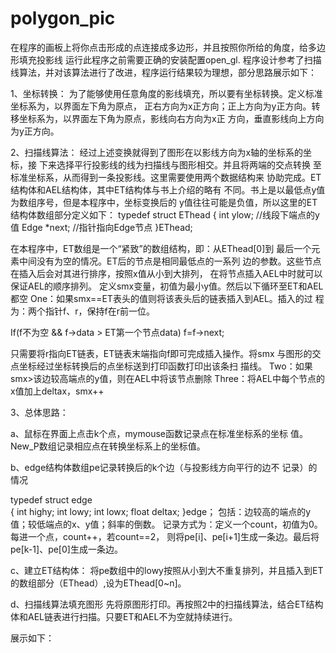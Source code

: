 # polygon_pic
在程序的画板上将你点击形成的点连接成多边形，并且按照你所给的角度，给多边形填充投影线
运行此程序之前需要正确的安装配置open_gl. 
程序设计参考了扫描线算法，并对该算法进行了改进，程序运行结果较为理想，部分思路展示如下：

1、坐标转换：
为了能够使用任意角度的影线填充，所以要有坐标转换。定义标准坐标系为，以界面左下角为原点，
正右方向为x正方向；正上方向为y正方向。转移坐标系为，以界面左下角为原点，影线向右方向为x正
方向，垂直影线向上方向为y正方向。

2、扫描线算法：
   经过上述变换就得到了图形在以影线方向为x轴的坐标系的坐标，接
下来选择平行投影线的线为扫描线与图形相交。并且将两端的交点转换
   至标准坐标系，从而得到一条投影线。这里需要使用两个数据结构来
协助完成。ET结构体和AEL结构体，其中ET结构体与书上介绍的略有
不同。书上是以最低点y值为数组序号，但是本程序中，坐标变换后的
y值往往可能是负值，所以这里的ET结构体数组部分定义如下：
typedef struct EThead
 {
	 int ylow;            //线段下端点的y值
	 Edge *next;          //指针指向Edge节点
 }EThead;

在本程序中，ET数组是一个“紧致”的数组结构，即：从EThead[0]到
最后一个元素中间没有为空的情况。ET后的节点是相同最低点的一系列
边的参数。这些节点在插入后会对其进行排序，按照x值从小到大排列，
在将节点插入AEL中时就可以保证AEL的顺序排列。
定义smx变量，初值为最小y值。然后以下循环至ET和AEL都空
One：如果smx==ET表头的值则将该表头后的链表插入到AEL。插入的过
程为：两个指针f、r，保持f在r前一位。

If(f不为空 && f->data > ET第一个节点data) 
f=f->next;

  只需要将r指向ET链表，ET链表末端指向f即可完成插入操作。将smx
与图形的交点坐标经过坐标转换后的点坐标送到打印函数打印出该条扫
描线。
Two：如果smx>该边较高端点的y值，则在AEL中将该节点删除
Three：将AEL中每个节点的x值加上deltax，smx++

3、总体思路：

  a、鼠标在界面上点击k个点，mymouse函数记录点在标准坐标系的坐标
值。New_P数组记录相应点在转换坐标系上的坐标值。

b、edge结构体数组pe记录转换后的k个边（与投影线方向平行的边不
记录）的情况

typedef struct edge      
{
	int highy;
	int lowy;
	int lowx;
	float deltax;
}edge；
包括：边较高的端点的y值；较低端点的x、y值；斜率的倒数。
记录方式为：定义一个count，初值为0。每进一个点，count++，若count==2，
则将pe[i]、pe[i+1]生成一条边。最后将pe[k-1]、pe[0]生成一条边。

c、建立ET结构体：
 将pe数组中的lowy按照从小到大不重复排列，并且插入到ET的数组部分（EThead）,设为EThead[0~n]。


d、扫描线算法填充图形
先将原图形打印。再按照2中的扫描线算法，结合ET结构体和AEL链表进行扫描。只要ET和AEL不为空就持续进行。

展示如下：


